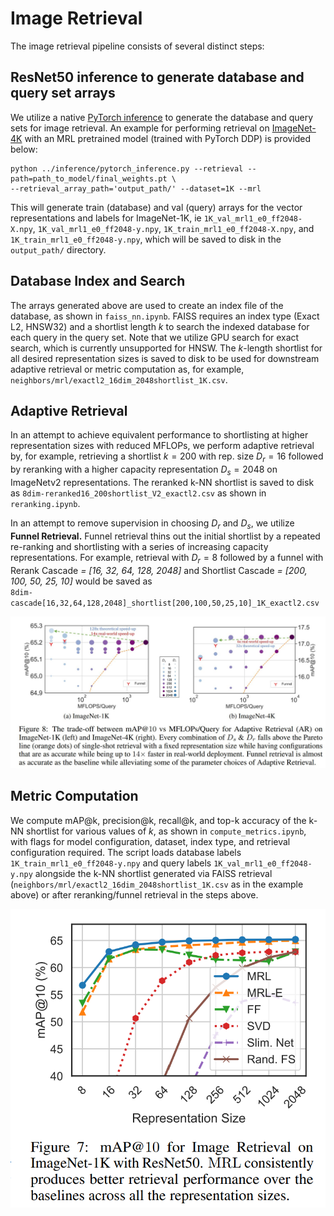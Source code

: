 # Image Retrieval
The image retrieval pipeline consists of several distinct steps:

## ResNet50 inference to generate database and query set arrays
We utilize a native [PyTorch inference](../inference/pytorch_eval.py) to generate the database and query sets for image retrieval. An example for performing 
retrieval on [ImageNet-4K](../imagenet-4k/README.md) with an MRL pretrained model (trained with PyTorch DDP) is provided below:

```
python ../inference/pytorch_inference.py --retrieval --path=path_to_model/final_weights.pt \
--retrieval_array_path='output_path/' --dataset=1K --mrl
```
This will generate train (database) and val (query) arrays for the vector representations and labels for ImageNet-1K, ie
`1K_val_mrl1_e0_ff2048-X.npy`, `1K_val_mrl1_e0_ff2048-y.npy`, `1K_train_mrl1_e0_ff2048-X.npy`, and `1K_train_mrl1_e0_ff2048-y.npy`, which will be saved to disk in the `output_path/` directory.

## Database Index and Search
The arrays generated above are used to create an index file of the database, as shown in `faiss_nn.ipynb`. FAISS requires an 
index type (Exact L2, HNSW32) and a shortlist length $k$ to search the indexed database for each query in the query set. Note that we utilize GPU search 
for exact search, which is currently unsupported for HNSW. The $k$-length shortlist for all desired representation sizes is saved to disk to be used 
for downstream adaptive retrieval or metric computation as, for example, `neighbors/mrl/exactl2_16dim_2048shortlist_1K.csv`.

## Adaptive Retrieval
In an attempt to achieve equivalent performance to shortlisting at higher representation sizes with reduced MFLOPs, we perform adaptive retrieval by, for example, retrieving a shortlist $k = 200$ with rep. size $D_r = 16$ followed by reranking with a higher capacity representation $D_s = 2048$ on ImageNetv2 representations. The reranked k-NN shortlist is saved to disk as `8dim-reranked16_200shortlist_V2_exactl2.csv` as shown in `reranking.ipynb`.

In an attempt to remove supervision in choosing $D_r$ and $D_s$, we utilize **Funnel Retrieval.** Funnel retrieval thins out the initial shortlist by a 
repeated re-ranking and shortlisting with a series of increasing capacity representations. For example, retrieval with $D_r = 8$ followed by a funnel with Rerank Cascade *= [16, 32, 64, 128, 2048]* and Shortlist Cascade *= [200, 100, 50, 25, 10]* would be saved as  
`8dim-cascade[16,32,64,128,2048]_shortlist[200,100,50,25,10]_1K_exactl2.csv`

<p align="center">
<img src="../images/mrl-r50-map-vs-mflops.jpeg" width="1024"/>
</p>

## Metric Computation
We compute mAP@k, precision@k, recall@k, and top-k accuracy of the k-NN shortlist for various values of $k$, as shown in
`compute_metrics.ipynb`, with flags for model configuration, dataset, index type, and retrieval configuration required. The script loads database labels
`1K_train_mrl1_e0_ff2048-y.npy` and query labels `1K_val_mrl1_e0_ff2048-y.npy` alongside the k-NN shortlist generated via FAISS retrieval 
(`neighbors/mrl/exactl2_16dim_2048shortlist_1K.csv` as in the example above) or 
after reranking/funnel retrieval in the steps above.

<p align="center">
<img src="../images/mrl-r50-retrieval-mAP.png" width="512"/>
</p>
